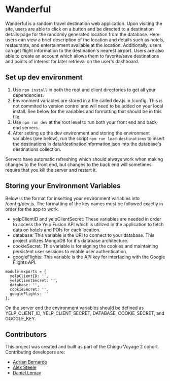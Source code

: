 # Wanderful

Wanderful is a random travel destination web application. Upon visiting the site, users are able to click on a button and be directed to a destination details page for the randomly generated location from the database. Here users can view a brief description of the location and details such as hotels, restaurants, and entertainment available at the location. Additionally, users can get flight information to the destination's nearest airport. Users are also able to create an account which allows them to favorite/save destinations and points of interest for later retrieval on the user's dashboard.

## Set up dev environment

1. Use `npm install` in both the root and client directories to get all your dependencies.
2. Environment variables are stored in a file called dev.js in /config. This is not commited to version control and will need to be added on your local install. See below for the variables and formatting that should be in this file.
3. Use `npm run dev` at the root level to run both your front end and back end servers.
4. After setting up the dev environment and storing the environment variables (see below), run the script `npm run load-destinations` to insert the destinations in data/destinationInformation.json into the database's destinations collection.

Servers have automatic refreshing which should always work when making changes to the front end, but changes to the back end will sometimes require that you kill the server and restart it.

## Storing your Environment Variables

Below is the format for inserting your environment variables into /config/dev.js. The formatting of the key names must be followed exactly in order for the app to work.

* yelpClientID and yelpClientSecret: These variables are needed in order to access the Yelp Fusion API which is utilized in the application to fetch data on hotels and POIs for each location.
* database: This variable is the URI to connect to your database. This project utilizes MongoDB for it's database architecture.
* cookieSecret: This variable is for signing the cookies and maintaining persistent user sessions to enable user authentication.
* googleFlights: This variable is the API key for interfacing with the Google Flights API.

```
module.exports = {
  yelpClientID: '',
  yelpClientSecret: '',
  database: '',
  cookieSecret: '',
  googleFlights: ''
};
```

On the server end the environment variables should be defined as YELP_CLIENT_ID, YELP_CLIENT_SECRET, DATABASE, COOKIE_SECRET, and GOOGLE_KEY.

## Contributors

This project was created and built as part of the Chingu Voyage 2 cohort. Contributing developers are:

* [Adrian Bernardo](https://github.com/bernar83)
* [Alex Steele](https://github.com/alexsteele110)
* [Daniel Lemay](https://github.com/dslemay)